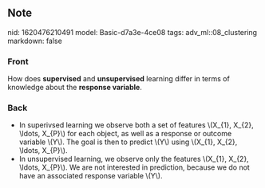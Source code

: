 ## Note
nid: 1620476210491
model: Basic-d7a3e-4ce08
tags: adv_ml::08_clustering
markdown: false

### Front
How does <b>supervised</b> and <b>unsupervised</b> learning differ
in terms of knowledge about the <b>response variable</b>.

### Back
<div>
  <div>
    <ul>
      <li>
        <div>
          In superivsed learning we observe both a set of features
          \(X_{1}, X_{2}, \ldots, X_{P}\) for each object, as well
          as a response or outcome variable \(Y\). The goal is then
          to predict \(Y\) using \(X_{1}, X_{2}, \ldots, X_{P}\).
        </div>
      <li>
        <div>
          In unsupervised learning, we observe only the features
          \(X_{1}, X_{2}, \ldots, X_{P}\). We are not interested in
          prediction, because we do not have an associated response
          variable \(Y\).
        </div>
    </ul>
  </div>
</div>
